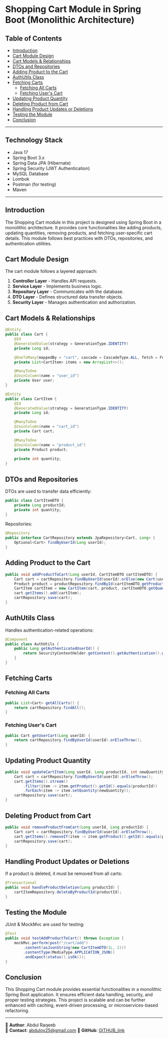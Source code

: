 # Shopping Cart Module in Spring Boot (Monolithic Architecture)

## Table of Contents
- [Introduction](#introduction)
- [Cart Module Design](#cart-module-design)
- [Cart Models & Relationships](#cart-models--relationships)
- [DTOs and Repositories](#dtos-and-repositories)
- [Adding Product to the Cart](#adding-product-to-the-cart)
- [AuthUtils Class](#authutils-class)
- [Fetching Carts](#fetching-carts)
  - [Fetching All Carts](#fetching-all-carts)
  - [Fetching User's Cart](#fetching-users-cart)
- [Updating Product Quantity](#updating-product-quantity)
- [Deleting Product from Cart](#deleting-product-from-cart)
- [Handling Product Updates or Deletions](#handling-product-updates-or-deletions)
- [Testing the Module](#testing-the-module)
- [Conclusion](#conclusion)

---

## Technology Stack
- Java 17
- Spring Boot 3.x
- Spring Data JPA (Hibernate)
- Spring Security (JWT Authentication)
- MySQL Database
- Lombok
- Postman (for testing)
- Maven

---

## Introduction
The Shopping Cart module in this project is designed using Spring Boot in a monolithic architecture. It provides core functionalities like adding products, updating quantities, removing products, and fetching user-specific cart details. This module follows best practices with DTOs, repositories, and authentication utilities.

## Cart Module Design
The cart module follows a layered approach:
1. **Controller Layer** - Handles API requests.
2. **Service Layer** - Implements business logic.
3. **Repository Layer** - Communicates with the database.
4. **DTO Layer** - Defines structured data transfer objects.
5. **Security Layer** - Manages authentication and authorization.

## Cart Models & Relationships
```java
@Entity
public class Cart {
    @Id
    @GeneratedValue(strategy = GenerationType.IDENTITY)
    private Long id;

    @OneToMany(mappedBy = "cart", cascade = CascadeType.ALL, fetch = FetchType.LAZY)
    private List<CartItem> items = new ArrayList<>();

    @ManyToOne
    @JoinColumn(name = "user_id")
    private User user;
}
```
```java
@Entity
public class CartItem {
    @Id
    @GeneratedValue(strategy = GenerationType.IDENTITY)
    private Long id;

    @ManyToOne
    @JoinColumn(name = "cart_id")
    private Cart cart;

    @ManyToOne
    @JoinColumn(name = "product_id")
    private Product product;
    
    private int quantity;
}
```

## DTOs and Repositories
DTOs are used to transfer data efficiently:
```java
public class CartItemDTO {
    private Long productId;
    private int quantity;
}
```
Repositories:
```java
@Repository
public interface CartRepository extends JpaRepository<Cart, Long> {
    Optional<Cart> findByUserId(Long userId);
}
```

## Adding Product to the Cart
```java
public void addProductToCart(Long userId, CartItemDTO cartItemDTO) {
    Cart cart = cartRepository.findByUserId(userId).orElse(new Cart(user));
    Product product = productRepository.findById(cartItemDTO.getProductId()).orElseThrow();
    CartItem cartItem = new CartItem(cart, product, cartItemDTO.getQuantity());
    cart.getItems().add(cartItem);
    cartRepository.save(cart);
}
```

## AuthUtils Class
Handles authentication-related operations:
```java
@Component
public class AuthUtils {
    public Long getAuthenticatedUserId() {
        return SecurityContextHolder.getContext().getAuthentication().getPrincipal();
    }
}
```

## Fetching Carts
### Fetching All Carts
```java
public List<Cart> getAllCarts() {
    return cartRepository.findAll();
}
```
### Fetching User's Cart
```java
public Cart getUserCart(Long userId) {
    return cartRepository.findByUserId(userId).orElseThrow();
}
```

## Updating Product Quantity
```java
public void updateCartItem(Long userId, Long productId, int newQuantity) {
    Cart cart = cartRepository.findByUserId(userId).orElseThrow();
    cart.getItems().stream()
        .filter(item -> item.getProduct().getId().equals(productId))
        .forEach(item -> item.setQuantity(newQuantity));
    cartRepository.save(cart);
}
```

## Deleting Product from Cart
```java
public void removeProductFromCart(Long userId, Long productId) {
    Cart cart = cartRepository.findByUserId(userId).orElseThrow();
    cart.getItems().removeIf(item -> item.getProduct().getId().equals(productId));
    cartRepository.save(cart);
}
```

## Handling Product Updates or Deletions
If a product is deleted, it must be removed from all carts:
```java
@Transactional
public void handleProductDeletion(Long productId) {
    cartItemRepository.deleteByProductId(productId);
}
```

## Testing the Module
JUnit & MockMvc are used for testing:
```java
@Test
public void testAddProductToCart() throws Exception {
    mockMvc.perform(post("/cart/add")
        .content(asJsonString(new CartItemDTO(1L, 2)))
        .contentType(MediaType.APPLICATION_JSON))
        .andExpect(status().isOk());
}
```

## Conclusion
This Shopping Cart module provides essential functionalities in a monolithic Spring Boot application. It ensures efficient data handling, security, and proper testing strategies. This project is scalable and can be further enhanced with caching, event-driven processing, or microservices-based refactoring.

---

📍 **Author**: Abdul Raqeeb  
📧 **Contact**: abduloy25@gmail.com 
🔗 **GitHub**: [GITHUB_link](https://github.com/Abddev-rqb)
